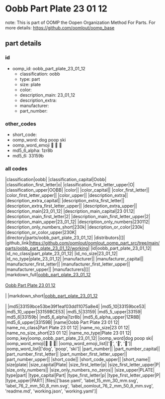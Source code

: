 # Oobb Part Plate 23 01 12  

note: This is part of OOMP the Oopen Organization Method For Parts. For more details: https://github.com/oomlout/oomp_base

##  part details





### id
* oomp_id: oobb_part_plate_23_01_12
  * classification: oobb
  * type: part
  * size: plate
  * color: 
  * description_main: 23_01_12
  * description_extra: 
  * manufacturer: 
  * part_number: 

### other_codes
* short_code: 
* oomp_word: dog poop ski
* oomp_word_emoji :dog: :poop: :ski:
* md5_6_alpha: 1zr8b
* md5_6: 33159b

### all codes 
|classification|oobb|
|classification_capital|Oobb|
|classification_first_letter|o|
|classification_first_letter_upper|O|
|classification_upper|OOBB|
|color||
|color_capital||
|color_first_letter||
|color_first_letter_upper||
|color_upper||
|description_extra||
|description_extra_capital||
|description_extra_first_letter||
|description_extra_first_letter_upper||
|description_extra_upper||
|description_main|23_01_12|
|description_main_capital|23 01.12|
|description_main_first_letter|2|
|description_main_first_letter_upper|2|
|description_main_upper|23_01_12|
|description_only_numbers|230112|
|description_only_numbers_short|230k|
|description_or_color|230k|
|description_or_color_upper|230K|
|directory|parts/oobb_part_plate_23_01_12|
|distributors|[]|
|github_link|https://github.com/oomlout/oomlout_oomp_part_src/tree/main/parts/oobb_part_plate_23_01_12/working|
|id|oobb_part_plate_23_01_12|
|id_no_class|part_plate_23_01_12|
|id_no_size|23_01_12|
|id_no_type|plate_23_01_12|
|manufacturer||
|manufacturer_capital||
|manufacturer_first_letter||
|manufacturer_first_letter_upper||
|manufacturer_upper||
|manufacturers|[]|
|markdown_full|[oobb_part_plate_23_01_12](https://github.com/oomlout/oomlout_oomp_part_src/tree/main/parts/oobb_part_plate_23_01_12/working)<br>[](https://github.com/oomlout/oomlout_oomp_part_src/tree/main/parts/oobb_part_plate_23_01_12/working)<br>[Oobb Part Plate 23 01 12](https://github.com/oomlout/oomlout_oomp_part_src/tree/main/parts/oobb_part_plate_23_01_12/working)<br><br>|
|markdown_short|[oobb_part_plate_23_01_12](https://github.com/oomlout/oomlout_oomp_part_src/tree/main/parts/oobb_part_plate_23_01_12/working)<br><br>|
|md5|33159bce53be39f1eaf03dd11075a8e4|
|md5_10|33159bce53|
|md5_10_upper|33159BCE53|
|md5_5|33159|
|md5_5_upper|33159|
|md5_6|33159b|
|md5_6_alpha|1zr8b|
|md5_6_alpha_upper|1ZR8B|
|md5_6_upper|33159B|
|name|Oobb Part Plate 23 01 12|
|name_no_class|Part Plate 23 01 12|
|name_no_size|23 01 12|
|name_no_size_short|23 01 12|
|name_no_type|Plate 23 01 12|
|oomp_key|oomp_oobb_part_plate_23_01_12|
|oomp_word|dog poop ski|
|oomp_word_emoji|:dog: :poop: :ski:|
|oomp_word_emoji_list|[':dog:', ':poop:', ':ski:']|
|oomp_word_list|['dog', 'poop', 'ski']|
|part_number||
|part_number_capital||
|part_number_first_letter||
|part_number_first_letter_upper||
|part_number_upper||
|short_code||
|short_code_upper||
|short_name||
|size|plate|
|size_capital|Plate|
|size_first_letter|p|
|size_first_letter_upper|P|
|size_only_numbers||
|size_only_numbers_no_zeros||
|size_upper|PLATE|
|type|part|
|type_capital|Part|
|type_first_letter|p|
|type_first_letter_upper|P|
|type_upper|PART|
|files|['base.yaml', 'label_15_mm_30_mm.svg', 'label_76_2_mm_50_8_mm.svg', 'label_oomlout_76_2_mm_50_8_mm.svg', 'readme.md', 'working.json', 'working.yaml']|
